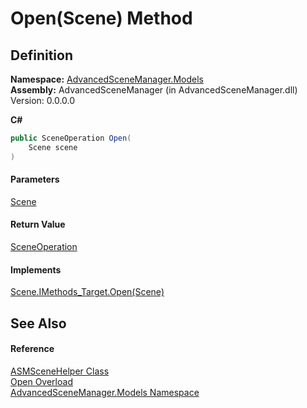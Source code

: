 # Open(Scene) Method

## Definition

**Namespace:** [AdvancedSceneManager.Models](N_AdvancedSceneManager_Models.md)\
**Assembly:** AdvancedSceneManager (in AdvancedSceneManager.dll) Version: 0.0.0.0

**C#**

```c#
public SceneOperation Open(
	Scene scene
)
```

#### Parameters

&#x20; [Scene](T_AdvancedSceneManager_Models_Scene.md)&#x20;

#### Return Value

[SceneOperation](T_AdvancedSceneManager_Core_SceneOperation.md)

#### Implements

[Scene.IMethods\_Target.Open(Scene)](M_AdvancedSceneManager_Models_Scene_IMethods_Target_Open.md)

## See Also

#### Reference

[ASMSceneHelper Class](T_AdvancedSceneManager_Models_ASMSceneHelper.md)\
[Open Overload](Overload_AdvancedSceneManager_Models_ASMSceneHelper_Open.md)\
[AdvancedSceneManager.Models Namespace](N_AdvancedSceneManager_Models.md)
